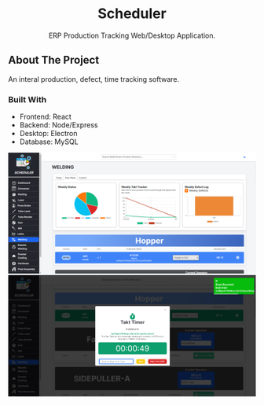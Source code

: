 <h1 align="center"><b>Scheduler</b></h1>

  <p align="center">ERP Production Tracking Web/Desktop Application.</p>

<!-- ABOUT THE PROJECT -->
## About The Project

An interal production, defect, time tracking software.

### Built With
<ul>
<li>Frontend: React</li>
<li>Backend: Node/Express </li>
<li>Desktop: Electron</li>
<li>Database: MySQL</li>
  </ul>

![Scheduler Example](scheduler-example.png)
![Scheduler Example Timer](scheduler-example-timer.png)


